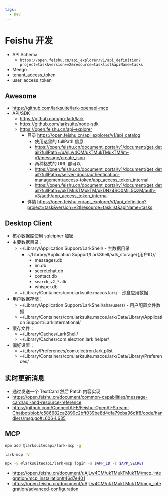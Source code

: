 ```yaml
---
tags:
  - Dev
---
```


# Feishu 开发

- API Schema
  - `https://open.feishu.cn/api_explorer/v1/api_definition?project=task&version=v2&resource=tasklist&apiName=tasks`
- Meego
- tenant_access_token
- user_access_token

## Awesome

- https://github.com/larksuite/lark-openapi-mcp
- API/SDK
  - https://github.com/go-lark/lark
  - https://github.com/larksuite/node-sdk
  - https://open.feishu.cn/api-explorer
    - 目录 https://open.feishu.cn/api_explorer/v1/api_catalog
      - 使用这里的 fullPath 信息
      - https://open.feishu.cn/document_portal/v1/document/get_detail?fullPath=/uAjLw4CM/ukTMukTMukTM/im-v1/message/create_json
      - 两种格式的 URL 都可以
      - https://open.feishu.cn/document_portal/v1/document/get_detail?fullPath=/server-docs/authentication-management/access-token/app_access_token_internal
      - https://open.feishu.cn/document_portal/v1/document/get_detail?fullPath=/ukTMukTMukTM/ukDNz4SO0MjL5QzM/auth-v3/auth/app_access_token_internal
    - 详情 https://open.feishu.cn/api_explorer/v1/api_definition?project=task&version=v2&resource=tasklist&apiName=tasks

## Desktop Client

- 核心数据库使用 sqlcipher 加密
- 主要数据目录：
  - ~/Library/Application Support/LarkShell/ - 主数据目录
    - ~/Library/Application Support/LarkShell/sdk_storage/{用户ID}/
      - messages.db
      - im.db
      - secretchat.db
      - contact.db
      - `search_v2_*.db`
      - whisper.db
  - ~/Library/Containers/com.larksuite.macos.lark/ - 沙盒应用数据
- 用户数据存储：
  - ~/Library/Application Support/LarkShell/aha/users/ - 用户配置文件数据
  - ~/Library/Containers/com.larksuite.macos.lark/Data/Library/Application Support/LarkInternational/
- 缓存文件：
  - ~/Library/Caches/LarkShell/
  - ~/Library/Caches/com.electron.lark.helper/
- 偏好设置：
  - ~/Library/Preferences/com.electron.lark.plist
  - ~/Library/Containers/com.larksuite.macos.lark/Data/Library/Preferences/

## 实时更新消息

- 通过发送一个 TextCard 然后 Patch 内容实现
- https://open.feishu.cn/document/common-capabilities/message-card/api-and-resource-reference
- https://github.com/ConnectAI-E/Feishu-OpenAI-Stream-Chatbot/blob/c586682ca2899c2bff039be8d4dfa79cba96c1f8/code/handlers/msg.go#L606-L635

## MCP



```bash
npm add @larksuiteoapi/lark-mcp -g

lark-mcp -V

npx -y @larksuiteoapi/lark-mcp login -a $APP_ID -s $APP_SECRET
```

- https://open.feishu.cn/document/uAjLw4CM/ukTMukTMukTM/mcp_integration/mcp_installation#46d7e401
- https://open.feishu.cn/document/uAjLw4CM/ukTMukTMukTM/mcp_integration/advanced-configuration
